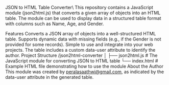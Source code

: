 JSON to HTML Table Converter\\
This repository contains a JavaScript module (json2html.js) that converts a given array of objects into an HTML table. The module can be used to display data in a structured table format with columns such as Name, Age, and Gender.

Features
Converts a JSON array of objects into a well-structured HTML table.
Supports dynamic data with missing fields (e.g., if the Gender is not provided for some records).
Simple to use and integrate into your web projects.
The table includes a custom data-user attribute to identify the author.
Project Structure
/json2html-converter
│
├── json2html.js        # The JavaScript module for converting JSON to HTML table
└── index.html          # Example HTML file demonstrating how to use the module
About the Author
This module was created by peralasaathwi@gmail.com, as indicated by the data-user attribute in the generated table.
